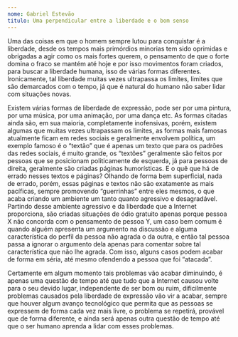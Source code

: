 ```yaml
---
nome: Gabriel Estevão
titulo: Uma perpendicular entre a liberdade e o bom senso
---
```


Uma das coisas em que o homem sempre lutou para conquistar é a liberdade, desde os tempos mais primórdios minorias tem sido oprimidas e obrigadas a agir como os mais fortes querem, o pensamento de que o forte domina o fraco se mantém até hoje e por isso movimentos foram criados, para buscar a liberdade humana, isso de várias formas diferentes. Ironicamente, tal liberdade muitas vezes ultrapassa os limites, limites que são demarcados com o tempo, já que é natural do humano não saber lidar com situações novas.

Existem várias formas de liberdade de expressão, pode ser por uma pintura, por uma música, por uma animação, por uma dança etc. As formas citadas ainda são, em sua maioria, completamente inofensivas, porém, existem algumas que muitas vezes ultrapassam os limites, as formas mais famosas atualmente ficam em redes sociais e geralmente envolvem política, um exemplo famoso é o “textão” que é apenas um texto que para os padrões das redes sociais, é muito grande, os “textões” geralmente são feitos por pessoas que se posicionam politicamente de esquerda, já para pessoas de direita, geralmente são criadas páginas humorísticas. E o quê que há de errado nesses textos e páginas? Olhando de forma bem superficial, nada de errado, porém, essas páginas e textos não são exatamente as mais pacíficas, sempre promovendo “guerrinhas” entre eles mesmos, o que acaba criando um ambiente um tanto quanto agressivo e desagradável. Partindo desse ambiente agressivo e da liberdade que a Internet proporciona, são criadas situações de ódio gratuito apenas porque pessoa X não concorda com o pensamento de pessoa Y, um caso bem comum é quando alguém apresenta um argumento na discussão e alguma característica do perfil da pessoa não agrada o da outra, e então tal pessoa passa a ignorar o argumento dela apenas para comentar sobre tal característica que não lhe agrada. Com isso, alguns casos podem acabar de forma em séria, até mesmo ofendendo a pessoa que foi “atacada”.

Certamente em algum momento tais problemas vão acabar diminuindo, é apenas uma questão de tempo até que tudo que a Internet causou  volte para o seu devido lugar, independente de ser bom ou ruim, dificilmente  problemas causados pela liberdade de expressão vão vir a acabar, sempre que houver algum avanço tecnológico que permita que as pessoas se expressem de forma cada vez mais livre, o problema se repetirá, provável que de forma diferente, e ainda será apenas outra questão de tempo até que o ser humano aprenda a lidar com esses problemas.

